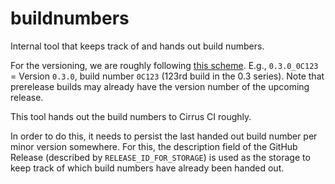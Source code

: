 # buildnumbers

Internal tool that keeps track of and hands out build numbers.

For the versioning, we are roughly following [this scheme](https://tidbits.com/2020/07/08/how-to-decode-apple-version-and-build-numbers/). E.g., `0.3.0_0C123` = Version `0.3.0`, build number `0C123` (123rd build in the 0.3 series). Note that prerelease builds may already have the version number of the upcoming release. 

This tool hands out the build numbers to Cirrus CI roughly.

In order to do this, it needs to persist the last handed out build number per minor version somewhere.
For this, the description field of the GitHub Release (described by `RELEASE_ID_FOR_STORAGE`)
is used as the storage to keep track of which build numbers have already been handed out.
